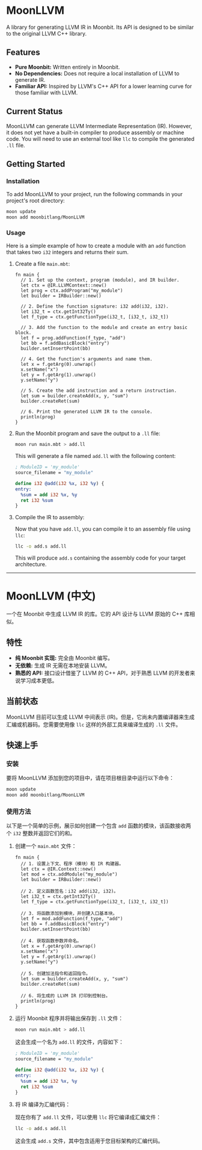 # MoonLLVM

A library for generating LLVM IR in Moonbit. Its API is designed to be similar to the original LLVM C++ library.

## Features

- **Pure Moonbit:** Written entirely in Moonbit.
- **No Dependencies:** Does not require a local installation of LLVM to generate IR.
- **Familiar API:** Inspired by LLVM's C++ API for a lower learning curve for those familiar with LLVM.

## Current Status

MoonLLVM can generate LLVM Intermediate Representation (IR). However, it does not yet have a built-in compiler to produce assembly or machine code. You will need to use an external tool like `llc` to compile the generated `.ll` file.

## Getting Started

### Installation

To add MoonLLVM to your project, run the following commands in your project's root directory:

```bash
moon update
moon add moonbitlang/MoonLLVM
```

### Usage

Here is a simple example of how to create a module with an `add` function that takes two `i32` integers and returns their sum.

1.  Create a file `main.mbt`:

    ```moonbit
    fn main {
      // 1. Set up the context, program (module), and IR builder.
      let ctx = @IR.LLVMContext::new()
      let prog = ctx.addProgram("my_module")
      let builder = IRBuilder::new()

      // 2. Define the function signature: i32 add(i32, i32).
      let i32_t = ctx.getInt32Ty()
      let f_type = ctx.getFunctionType(i32_t, [i32_t, i32_t])

      // 3. Add the function to the module and create an entry basic block.
      let f = prog.addFunction(f_type, "add")
      let bb = f.addBasicBlock("entry")
      builder.setInsertPoint(bb)

      // 4. Get the function's arguments and name them.
      let x = f.getArg(0).unwrap()
      x.setName("x")
      let y = f.getArg(1).unwrap()
      y.setName("y")

      // 5. Create the add instruction and a return instruction.
      let sum = builder.createAdd(x, y, "sum")
      builder.createRet(sum)

      // 6. Print the generated LLVM IR to the console.
      println(prog)
    }
    ```

2.  Run the Moonbit program and save the output to a `.ll` file:

    ```bash
    moon run main.mbt > add.ll
    ```

    This will generate a file named `add.ll` with the following content:

    ```llvm
    ; ModuleID = 'my_module'
    source_filename = "my_module"

    define i32 @add(i32 %x, i32 %y) {
    entry:
      %sum = add i32 %x, %y
      ret i32 %sum
    }
    ```

3.  Compile the IR to assembly:

    Now that you have `add.ll`, you can compile it to an assembly file using `llc`:

    ```bash
    llc -o add.s add.ll
    ```

    This will produce `add.s` containing the assembly code for your target architecture.

---

# MoonLLVM (中文)

一个在 Moonbit 中生成 LLVM IR 的库。它的 API 设计与 LLVM 原始的 C++ 库相似。

## 特性

- **纯 Moonbit 实现:** 完全由 Moonbit 编写。
- **无依赖:** 生成 IR 无需在本地安装 LLVM。
- **熟悉的 API:** 接口设计借鉴了 LLVM 的 C++ API，对于熟悉 LLVM 的开发者来说学习成本更低。

## 当前状态

MoonLLVM 目前可以生成 LLVM 中间表示 (IR)。但是，它尚未内置编译器来生成汇编或机器码。您需要使用像 `llc` 这样的外部工具来编译生成的 `.ll` 文件。

## 快速上手

### 安装

要将 MoonLLVM 添加到您的项目中，请在项目根目录中运行以下命令：

```bash
moon update
moon add moonbitlang/MoonLLVM
```

### 使用方法

以下是一个简单的示例，展示如何创建一个包含 `add` 函数的模块，该函数接收两个 `i32` 整数并返回它们的和。

1.  创建一个 `main.mbt` 文件：

    ```moonbit
    fn main {
      // 1. 设置上下文、程序（模块）和 IR 构建器。
      let ctx = @IR.Context::new()
      let mod = ctx.addModule("my_module")
      let builder = IRBuilder::new()

      // 2. 定义函数签名：i32 add(i32, i32)。
      let i32_t = ctx.getInt32Ty()
      let f_type = ctx.getFunctionType(i32_t, [i32_t, i32_t])

      // 3. 将函数添加到模块，并创建入口基本块。
      let f = mod.addFunction(f_type, "add")
      let bb = f.addBasicBlock("entry")
      builder.setInsertPoint(bb)

      // 4. 获取函数参数并命名。
      let x = f.getArg(0).unwrap()
      x.setName("x")
      let y = f.getArg(1).unwrap()
      y.setName("y")

      // 5. 创建加法指令和返回指令。
      let sum = builder.createAdd(x, y, "sum")
      builder.createRet(sum)

      // 6. 将生成的 LLVM IR 打印到控制台。
      println(prog)
    }
    ```

2.  运行 Moonbit 程序并将输出保存到 `.ll` 文件：

    ```bash
    moon run main.mbt > add.ll
    ```

    这会生成一个名为 `add.ll` 的文件，内容如下：

    ```llvm
    ; ModuleID = 'my_module'
    source_filename = "my_module"

    define i32 @add(i32 %x, i32 %y) {
    entry:
      %sum = add i32 %x, %y
      ret i32 %sum
    }
    ```

3.  将 IR 编译为汇编代码：

    现在你有了 `add.ll` 文件，可以使用 `llc` 将它编译成汇编文件：

    ```bash
    llc -o add.s add.ll
    ```

    这会生成 `add.s` 文件，其中包含适用于您目标架构的汇编代码。

